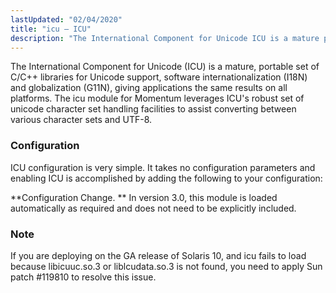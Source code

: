 ```yaml
---
lastUpdated: "02/04/2020"
title: "icu – ICU"
description: "The International Component for Unicode ICU is a mature portable set of C C libraries for Unicode support software internationalization I 18 N and globalization G 11 N giving applications the same results on all platforms The icu module for Momentum leverages ICU s robust set of unicode character set..."
---
```


<a name="idp20085968"></a> 

The International Component for Unicode (ICU) is a mature, portable set of C/C++ libraries for Unicode support, software internationalization (I18N) and globalization (G11N), giving applications the same results on all platforms. The icu module for Momentum leverages ICU's robust set of unicode character set handling facilities to assist converting between various character sets and UTF-8.

### <a name="idp20088432"></a> Configuration

ICU configuration is very simple. It takes no configuration parameters and enabling ICU is accomplished by adding the following to your configuration:

**Configuration Change. ** In version 3.0, this module is loaded automatically as required and does not need to be explicitly included.

### Note

If you are deploying on the GA release of Solaris 10, and icu fails to load because libicuuc.so.3 or liblcudata.so.3 is not found, you need to apply Sun patch #119810 to resolve this issue.